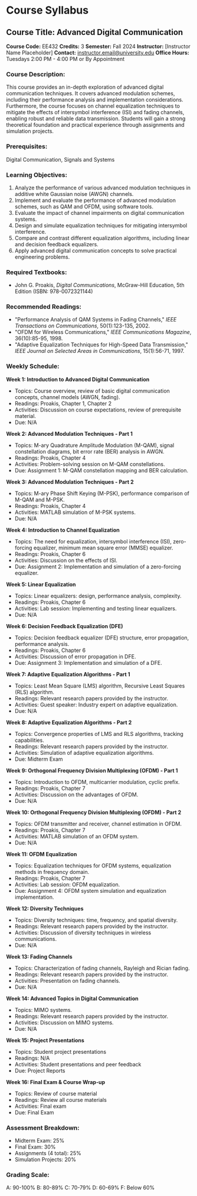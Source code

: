 # Course Syllabus
## Course Title: Advanced Digital Communication
**Course Code:** EE432
**Credits:** 3
**Semester:** Fall 2024
**Instructor:** [Instructor Name Placeholder]
**Contact:** instructor.email@university.edu
**Office Hours:** Tuesdays 2:00 PM - 4:00 PM or By Appointment

### Course Description:
This course provides an in-depth exploration of advanced digital communication techniques. It covers advanced modulation schemes, including their performance analysis and implementation considerations. Furthermore, the course focuses on channel equalization techniques to mitigate the effects of intersymbol interference (ISI) and fading channels, enabling robust and reliable data transmission. Students will gain a strong theoretical foundation and practical experience through assignments and simulation projects.

### Prerequisites:
Digital Communication, Signals and Systems

### Learning Objectives:
1.  Analyze the performance of various advanced modulation techniques in additive white Gaussian noise (AWGN) channels.
2.  Implement and evaluate the performance of advanced modulation schemes, such as QAM and OFDM, using software tools.
3.  Evaluate the impact of channel impairments on digital communication systems.
4.  Design and simulate equalization techniques for mitigating intersymbol interference.
5.  Compare and contrast different equalization algorithms, including linear and decision feedback equalizers.
6.  Apply advanced digital communication concepts to solve practical engineering problems.

### Required Textbooks:
- John G. Proakis, *Digital Communications*, McGraw-Hill Education, 5th Edition (ISBN: 978-0072321144)

### Recommended Readings:
-   "Performance Analysis of QAM Systems in Fading Channels," *IEEE Transactions on Communications*, 50(1):123-135, 2002.
-   "OFDM for Wireless Communications," *IEEE Communications Magazine*, 36(10):85-95, 1998.
-   "Adaptive Equalization Techniques for High-Speed Data Transmission," *IEEE Journal on Selected Areas in Communications*, 15(1):56-71, 1997.

### Weekly Schedule:
**Week 1: Introduction to Advanced Digital Communication**
- Topics: Course overview, review of basic digital communication concepts, channel models (AWGN, fading).
- Readings: Proakis, Chapter 1, Chapter 2
- Activities: Discussion on course expectations, review of prerequisite material.
- Due: N/A

**Week 2: Advanced Modulation Techniques - Part 1**
- Topics: M-ary Quadrature Amplitude Modulation (M-QAM), signal constellation diagrams, bit error rate (BER) analysis in AWGN.
- Readings: Proakis, Chapter 4
- Activities: Problem-solving session on M-QAM constellations.
- Due: Assignment 1: M-QAM constellation mapping and BER calculation.

**Week 3: Advanced Modulation Techniques - Part 2**
- Topics: M-ary Phase Shift Keying (M-PSK), performance comparison of M-QAM and M-PSK.
- Readings: Proakis, Chapter 4
- Activities: MATLAB simulation of M-PSK systems.
- Due: N/A

**Week 4: Introduction to Channel Equalization**
- Topics: The need for equalization, intersymbol interference (ISI), zero-forcing equalizer, minimum mean square error (MMSE) equalizer.
- Readings: Proakis, Chapter 6
- Activities: Discussion on the effects of ISI.
- Due: Assignment 2: Implementation and simulation of a zero-forcing equalizer.

**Week 5: Linear Equalization**
- Topics: Linear equalizers: design, performance analysis, complexity.
- Readings: Proakis, Chapter 6
- Activities: Lab session: Implementing and testing linear equalizers.
- Due: N/A

**Week 6: Decision Feedback Equalization (DFE)**
- Topics: Decision feedback equalizer (DFE) structure, error propagation, performance analysis.
- Readings: Proakis, Chapter 6
- Activities: Discussion of error propagation in DFE.
- Due: Assignment 3: Implementation and simulation of a DFE.

**Week 7: Adaptive Equalization Algorithms - Part 1**
- Topics: Least Mean Square (LMS) algorithm, Recursive Least Squares (RLS) algorithm.
- Readings: Relevant research papers provided by the instructor.
- Activities: Guest speaker: Industry expert on adaptive equalization.
- Due: N/A

**Week 8: Adaptive Equalization Algorithms - Part 2**
- Topics: Convergence properties of LMS and RLS algorithms, tracking capabilities.
- Readings: Relevant research papers provided by the instructor.
- Activities: Simulation of adaptive equalization algorithms.
- Due: Midterm Exam

**Week 9: Orthogonal Frequency Division Multiplexing (OFDM) - Part 1**
- Topics: Introduction to OFDM, multicarrier modulation, cyclic prefix.
- Readings: Proakis, Chapter 7
- Activities: Discussion on the advantages of OFDM.
- Due: N/A

**Week 10: Orthogonal Frequency Division Multiplexing (OFDM) - Part 2**
- Topics: OFDM transmitter and receiver, channel estimation in OFDM.
- Readings: Proakis, Chapter 7
- Activities: MATLAB simulation of an OFDM system.
- Due: N/A

**Week 11: OFDM Equalization**
- Topics: Equalization techniques for OFDM systems, equalization methods in frequency domain.
- Readings: Proakis, Chapter 7
- Activities: Lab session: OFDM equalization.
- Due: Assignment 4: OFDM system simulation and equalization implementation.

**Week 12: Diversity Techniques**
- Topics: Diversity techniques: time, frequency, and spatial diversity.
- Readings: Relevant research papers provided by the instructor.
- Activities: Discussion of diversity techniques in wireless communications.
- Due: N/A

**Week 13: Fading Channels**
- Topics: Characterization of fading channels, Rayleigh and Rician fading.
- Readings: Relevant research papers provided by the instructor.
- Activities: Presentation on fading channels.
- Due: N/A

**Week 14: Advanced Topics in Digital Communication**
- Topics: MIMO systems.
- Readings: Relevant research papers provided by the instructor.
- Activities: Discussion on MIMO systems.
- Due: N/A

**Week 15: Project Presentations**
- Topics: Student project presentations
- Readings: N/A
- Activities: Student presentations and peer feedback
- Due: Project Reports

**Week 16: Final Exam & Course Wrap-up**
- Topics: Review of course material
- Readings: Review all course materials
- Activities: Final exam
- Due: Final Exam

### Assessment Breakdown:
-   Midterm Exam: 25%
-   Final Exam: 30%
-   Assignments (4 total): 25%
-   Simulation Projects: 20%

### Grading Scale:
A: 90-100%
B: 80-89%
C: 70-79%
D: 60-69%
F: Below 60%